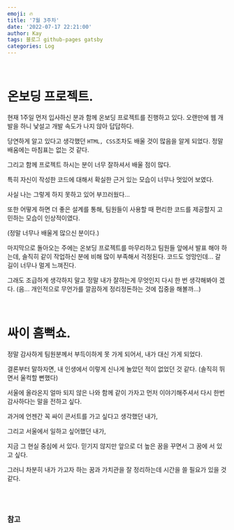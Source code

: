 ```yaml
---
emoji: 🔥
title: '7월 3주차'
date: '2022-07-17 22:21:00'
author: Kay
tags: 블로그 github-pages gatsby
categories: Log
---
```


<br>

# 온보딩 프로젝트.
현재 1주일 먼저 입사하신 분과 함께 온보딩 프로젝트를 진행하고 있다.
오랜만에 웹 개발을 하니 낯설고 개발 속도가 나지 않아 답답하다.

당연하게 알고 있다고 생각했던 `HTML, CSS`조차도 배울 것이 많음을 알게 되었다.
정말 배움에는 마침표는 없는 것 같다.

그리고 함께 프로젝트 하시는 분이 너무 잘하셔서 배울 점이 많다.

특히 자신이 작성한 코드에 대해서 확실한 근거 있는 모습이 너무나 멋있어 보였다.

사실 나는 그렇게 하지 못하고 있어 부끄러웠다... 

또한 어떻게 하면 더 좋은 설계를 통해, 팀원들이 사용할 때 편리한 코드를 제공할지 고민하는 모습이 인상적이였다.

(정말 너무나 배울게 많으신 분이다.)

마지막으로 돌아오는 주에는 온보딩 프로젝트를 마무리하고 팀원들 앞에서 발표 해야 하는데, 솔직히 같이 작업하신 분에 비해 많이 부족해서 걱정된다.
코드도 엉망인데... 갈 길이 너무나 멀게 느껴진다.

그래도 조급하게 생각하지 말고 정말 내가 잘하는게 무엇인지 다시 한 번 생각해봐야 겠다.
(음... 개인적으로 무언가를 깔끔하게 정리정돈하는 것에 집중을 해볼까...)


<br>

# 싸이 흠뻑쇼.
정말 감사하게 팀원분께서 부득이하게 못 가게 되어서, 내가 대신 가게 되었다.

결론부터 말하자면, 내 인생에서 이렇게 신나게 놀았던 적이 없었던 것 같다. (솔직히 뛰면서 울컥할 뻔했다)

서울에 올라온지 얼마 되지 않은 나와 함께 같이 가자고 먼저 이야기해주셔서 다시 한번 감사하다는 말을 전하고 싶다.

과거에 언젠간 꼭 싸이 콘서트를 가고 싶다고 생각했던 내가,

그리고 서울에서 일하고 싶어했던 내가,

지금 그 현실 중심에 서 있다. 믿기지 않지만 앞으로 더 높은 꿈을 꾸면서 그 꿈에 서 있고 싶다.

그러니 차분히 내가 가고자 하는 꿈과 가치관을 잘 정리하는데 시간을 쓸 필요가 있을 것 같다.

<br>
<br>

### 참고


```toc
```